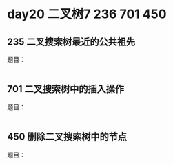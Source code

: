 # day20 二叉树7 236 701 450

## 235 二叉搜索树最近的公共祖先
题目：

```

```

## 701 二叉搜索树中的插入操作
题目：

```

```

## 450 删除二叉搜索树中的节点
题目：

```

```